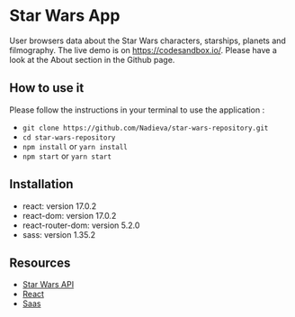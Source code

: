 # Star Wars App

User browsers data about the Star Wars characters, starships, planets and filmography.
The live demo is on https://codesandbox.io/. Please have a look at the About section in the Github page.

## How to use it

Please follow the instructions in your terminal to use the application :

- `git clone https://github.com/Nadieva/star-wars-repository.git`
- `cd star-wars-repository`
- `npm install` or `yarn install`
- `npm start` or `yarn start`

## Installation

- react: version 17.0.2
- react-dom: version 17.0.2
- react-router-dom: version 5.2.0
- sass: version 1.35.2

## Resources

- [Star Wars API](https://swapi.dev/)
- [React](https://github.com/facebook/react)
- [Saas](https://sass-lang.com/)
